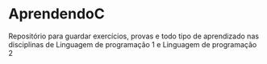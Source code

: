 # AprendendoC

Repositório para guardar exercícios, provas e todo tipo de aprendizado nas disciplinas de Linguagem de programação 1 e Linguagem de programação 2  

